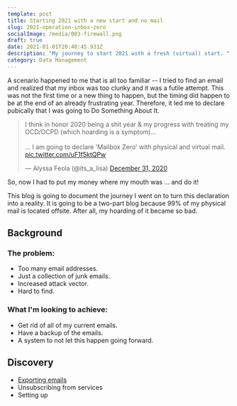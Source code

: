 ```yaml
---
template: post
title: Starting 2021 with a new start and no mail
slug: 2021-operation-inbox-zero
socialImage: /media/003-firewall.png
draft: true
date: 2021-01-01T20:40:45.931Z
description: "My journey to start 2021 with a fresh (virtual) start. "
category: Data Management
---
```

A scenario happened to me that is all too familiar -- I tried to find an email and realized that my inbox was too clunky and it was a futile attempt. This was not the first time or a new thing to happen, but the timing did happen to be at the end of an already frustrating year. Therefore, it led me to declare pubically that I was going to Do Something About It. 

<blockquote class="twitter-tweet"><p lang="en" dir="ltr">I think in honor 2020 being a shit year &amp; my progress with treating my OCD/OCPD (which hoarding is a symptom)... <br><br>... I am going to declare &#39;Mailbox Zero&#39; with physical and virtual mail. <a href="https://t.co/uF1f5ktQPw">pic.twitter.com/uF1f5ktQPw</a></p>&mdash; Alyssa Feola (@its_a_lisa) <a href="https://twitter.com/its_a_lisa/status/1344733460498419714?ref_src=twsrc%5Etfw">December 31, 2020</a></blockquote> <script async src="https://platform.twitter.com/widgets.js" charset="utf-8"></script>

So, now I had to put my money where my mouth was ... and do it!

This blog is going to document the journey I went on to turn this declaration into a reality. It is going to be a two-part blog because 99% of my physical mail is located offsite. After all, my hoarding of it became so bad. 

## Background
### The problem:

* Too many email addresses. 
* Just a collection of junk emails. 
* Increased attack vector.
* Hard to find. 

### What I'm looking to achieve:

* Get rid of all of my current emails.
* Have a backup of the emails.
* A system to not let this happen going forward. 

## Discovery

* [Exporting emails](https://support.google.com/accounts/answer/3024190?hl=en)
* Unsubscribing from services
* Setting up

